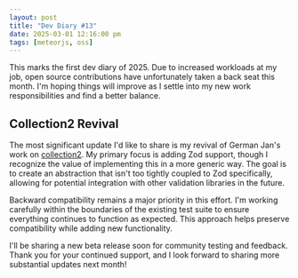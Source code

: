 ```yaml
---
layout: post
title: "Dev Diary #13"
date: 2025-03-01 12:16:00 pm
tags: [meteorjs, oss]
---
```


This marks the first dev diary of 2025. Due to increased workloads at my job, open source contributions have unfortunately taken a back seat this month. I'm hoping things will improve as I settle into my new work responsibilities and find a better balance.

## Collection2 Revival

The most significant update I'd like to share is my revival of German Jan's work on [collection2](https://github.com/Meteor-Community-Packages/meteor-collection2/pull/447). My primary focus is adding Zod support, though I recognize the value of implementing this in a more generic way. The goal is to create an abstraction that isn't too tightly coupled to Zod specifically, allowing for potential integration with other validation libraries in the future.

Backward compatibility remains a major priority in this effort. I'm working carefully within the boundaries of the existing test suite to ensure everything continues to function as expected. This approach helps preserve compatibility while adding new functionality.

I'll be sharing a new beta release soon for community testing and feedback. Thank you for your continued support, and I look forward to sharing more substantial updates next month!